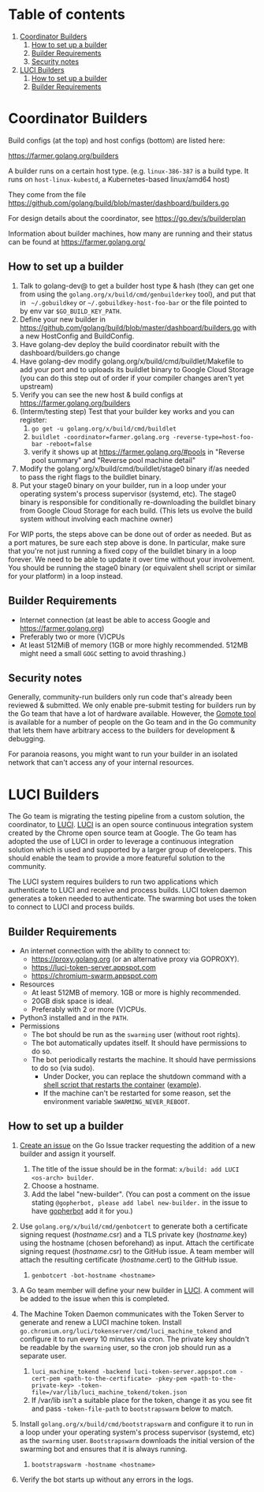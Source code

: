 # Table of contents
1. [Coordinator Builders](#coordinator-builders)
   1. [How to set up a builder](#how-to-set-up-a-builder)
   1. [Builder Requirements](#builder-requirements)
   1. [Security notes](#security-notes)
2. [LUCI Builders](#luci-builders)
   1. [How to set up a builder](#how-to-set-up-a-builder-1)
   1. [Builder Requirements](#builder-requirements-1)

# Coordinator Builders

Build configs (at the top) and host configs (bottom) are listed here:

https://farmer.golang.org/builders

A builder runs on a certain host type. (e.g. `linux-386-387` is a build type. It runs on `host-linux-kubestd`, a Kubernetes-based linux/amd64 host)

They come from the file https://github.com/golang/build/blob/master/dashboard/builders.go

For design details about the coordinator, see https://go.dev/s/builderplan

Information about builder machines, how many are running and their status can be found at https://farmer.golang.org/

## How to set up a builder

  1. Talk to golang-dev@ to get a builder host type & hash (they can get one from using the `golang.org/x/build/cmd/genbuilderkey` tool), and put that in ` ~/.gobuildkey` or `~/.gobuildkey-host-foo-bar` or the file pointed to by env var `$GO_BUILD_KEY_PATH`.
  1. Define your new builder in https://github.com/golang/build/blob/master/dashboard/builders.go with a new HostConfig and BuildConfig.
  1. Have golang-dev deploy the build coordinator rebuilt with the dashboard/builders.go change
  1. Have golang-dev modify golang.org/x/build/cmd/buildlet/Makefile to add your port and to uploads its buildlet binary to Google Cloud Storage (you can do this step out of order if your compiler changes aren't yet upstream)
  1. Verify you can see the new host & build configs at https://farmer.golang.org/builders
  1. (Interm/testing step) Test that your builder key works and you can register:
     1. `go get -u golang.org/x/build/cmd/buildlet`
     1. `buildlet -coordinator=farmer.golang.org -reverse-type=host-foo-bar -reboot=false`
     1. verify it shows up at https://farmer.golang.org/#pools in "Reverse pool summary" and "Reverse pool machine detail"
  1. Modify the golang.org/x/build/cmd/buildlet/stage0 binary if/as needed to pass the right flags to the buildlet binary.
  1. Put your stage0 binary on your builder, run in a loop under your operating system's process supervisor (systemd, etc). The stage0 binary is responsible for conditionally re-downloading the buildlet binary from Google Cloud Storage for each build. (This lets us evolve the build system without involving each machine owner)

For WIP ports, the steps above can be done out of order as needed. But as a port matures, be sure each step above is done. In particular, make sure that you're not just running a fixed copy of the buildlet binary in a loop forever. We need to be able to update it over time without your involvement. You should be running the stage0 binary (or equivalent shell script or similar for your platform) in a loop instead.

## Builder Requirements
  * Internet connection (at least be able to access Google and https://farmer.golang.org)
  * Preferably two or more (V)CPUs
  * At least 512MiB of memory (1GB or more highly recommended. 512MB might need a small `GOGC` setting to avoid thrashing.)

## Security notes

Generally, community-run builders only run code that's already been reviewed & submitted. We only enable pre-submit testing for builders run by the Go team that have a lot of hardware available. However, the [Gomote tool](https://go.dev/wiki/Gomote) is available for a number of people on the Go team and in the Go community that lets them have arbitrary access to the builders for development & debugging.

For paranoia reasons, you might want to run your builder in an isolated network that can't access any of your internal resources.

# LUCI Builders

The Go team is migrating the testing pipeline from a custom solution, the coordinator, to [LUCI](https://chromium.googlesource.com/chromium/src/+/master/docs/tour_of_luci_ui.md). [LUCI](https://chromium.googlesource.com/chromium/src/+/master/docs/tour_of_luci_ui.md) is an open source continuous integration system created by the Chrome open source team at Google. The Go team has adopted the use of LUCI in order to leverage a continuous integration solution which is used and supported by a larger group of developers. This should enable the team to provide a more featureful solution to the community.

The LUCI system requires builders to run two applications which authenticate to LUCI and receive and process builds. LUCI token daemon generates a token needed to authenticate. The swarming bot uses the token to connect to LUCI and process builds.

## Builder Requirements

  * An internet connection with the ability to connect to:
    - https://proxy.golang.org (or an alternative proxy via GOPROXY).
    - https://luci-token-server.appspot.com
    - https://chromium-swarm.appspot.com
  * Resources
    - At least 512MB of memory. 1GB or more is highly recommended.
    - 20GB disk space is ideal.
    - Preferably with 2 or more (V)CPUs.
  * Python3 installed and in the `PATH`.
  * Permissions
    - The bot should be run as the `swarming` user (without root rights).
    - The bot automatically updates itself. It should have permissions to do so.
    - The bot periodically restarts the machine. It should have permissions to do so (via sudo).
      - Under Docker, you can replace the shutdown command with a [shell script that restarts the container](https://chromium.googlesource.com/infra/infra/+/main/docker/swarm_docker/README.md#shutting-container-down-from-within) ([example](https://cs.opensource.google/go/x/build/+/master:cmd/buildlet/stage0/run-worker.sh)).
      - If the machine can't be restarted for some reason, set the environment variable `SWARMING_NEVER_REBOOT`.

## How to set up a builder

  1. [Create an issue](https://github.com/golang/go/issues/new?labels=new-builder&title=x%2Fbuild%3A+add+LUCI+%3Cos-arch%3E+builder) on the Go Issue tracker requesting the addition of a new builder and assign it yourself.
     1. The title of the issue should be in the format: `x/build: add LUCI <os-arch> builder`.
     1. Choose a hostname.
     1. Add the label "new-builder". (You can post a comment on the issue stating `@gopherbot, please add label new-builder.` in the issue to have [gopherbot](https://go.dev/wiki/gopherbot) add it for you.)

  1. Use `golang.org/x/build/cmd/genbotcert` to generate both a certificate signing request (_hostname_.csr) and a TLS private key (_hostname_.key) using the hostname (chosen beforehand) as input. Attach the certificate signing request (_hostname_.csr) to the GitHub issue. A team member will attach the resulting certificate (_hostname_.cert) to the GitHub issue.
     1. `genbotcert -bot-hostname <hostname>`

  1. A Go team member will define your new builder in [LUCI](https://chromium.googlesource.com/chromium/src/+/master/docs/tour_of_luci_ui.md). A comment will be added to the issue when this is completed.

  1. The Machine Token Daemon communicates with the Token Server to generate and renew a LUCI machine token. Install `go.chromium.org/luci/tokenserver/cmd/luci_machine_tokend` and configure it to run every 10 minutes via cron. The private key shouldn't be readable by the `swarming` user, so the cron job should run as a separate user.
     1. `luci_machine_tokend -backend luci-token-server.appspot.com -cert-pem <path-to-the-certificate> -pkey-pem <path-to-the-private-key> -token-file=/var/lib/luci_machine_tokend/token.json`
     1. If /var/lib isn't a suitable place for the token, change it as you see fit and pass `-token-file-path` to `bootstrapswarm` below to match.

  1. Install `golang.org/x/build/cmd/bootstrapswarm` and configure it to run in a loop under your operating system's process supervisor (systemd, etc) as the `swarming` user. `Bootstrapswarm` downloads the initial version of the swarming bot and ensures that it is always running.
     1. `bootstrapswarm -hostname <hostname>` 

  1. Verify the bot starts up without any errors in the logs.








